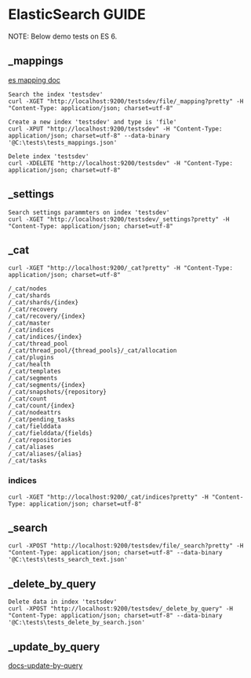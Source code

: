 # ElasticSearch GUIDE

NOTE: Below demo tests on ES 6.

## _mappings

[es mapping doc](https://www.elastic.co/guide/en/elasticsearch/reference/current/mapping.html)

```
Search the index 'testsdev'
curl -XGET "http://localhost:9200/testsdev/file/_mapping?pretty" -H "Content-Type: application/json; charset=utf-8"

Create a new index 'testsdev' and type is 'file'
curl -XPUT "http://localhost:9200/testsdev" -H "Content-Type: application/json; charset=utf-8" --data-binary '@C:\tests\tests_mappings.json'

Delete index 'testsdev'
curl -XDELETE "http://localhost:9200/testsdev" -H "Content-Type: application/json; charset=utf-8"
```

## _settings

```
Search settings parammters on index 'testsdev'
curl -XGET "http://localhost:9200/testsdev/_settings?pretty" -H "Content-Type: application/json; charset=utf-8"
```

## _cat

```
curl -XGET "http://localhost:9200/_cat?pretty" -H "Content-Type: application/json; charset=utf-8"

/_cat/nodes
/_cat/shards
/_cat/shards/{index}
/_cat/recovery
/_cat/recovery/{index}
/_cat/master
/_cat/indices
/_cat/indices/{index}
/_cat/thread_pool
/_cat/thread_pool/{thread_pools}/_cat/allocation
/_cat/plugins
/_cat/health
/_cat/templates
/_cat/segments
/_cat/segments/{index}
/_cat/snapshots/{repository}
/_cat/count
/_cat/count/{index}
/_cat/nodeattrs
/_cat/pending_tasks
/_cat/fielddata
/_cat/fielddata/{fields}
/_cat/repositories
/_cat/aliases
/_cat/aliases/{alias}
/_cat/tasks
```

### indices

```
curl -XGET "http://localhost:9200/_cat/indices?pretty" -H "Content-Type: application/json; charset=utf-8"
```

## _search

```
curl -XPOST "http://localhost:9200/testsdev/file/_search?pretty" -H "Content-Type: application/json; charset=utf-8" --data-binary '@C:\tests\tests_search_text.json'
```

## _delete_by_query

```
Delete data in index 'testsdev'
curl -XPOST "http://localhost:9200/testsdev/_delete_by_query" -H "Content-Type: application/json; charset=utf-8" --data-binary '@C:\tests\tests_delete_by_search.json'
```


## _update_by_query
[docs-update-by-query](https://www.elastic.co/guide/en/elasticsearch/reference/master/docs-update-by-query.html)
